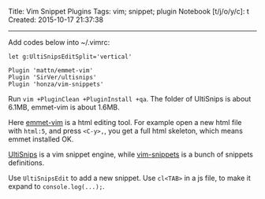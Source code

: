 Title: Vim Snippet Plugins
Tags: vim; snippet; plugin
Notebook [t/j/o/y/c]: t
Created: 2015-10-17 21:37:38

------

Add codes below into ~/.vimrc:

    let g:UltiSnipsEditSplit='vertical'

    Plugin 'mattn/emmet-vim'
    Plugin 'SirVer/ultisnips'
    Plugin 'honza/vim-snippets'

Run `vim +PluginClean +PluginInstall +qa`.
The folder of UltiSnips is about 6.1MB, emmet-vim is about 1.6MB.

Here [emmet-vim](https://github.com/mattn/emmet-vim) is a html editing tool.
For example open a new html file with `html:5`, and press `<C-y>,`,
you get a full html skeleton, which means emmet installed OK.

[UltiSnips](https://github.com/sirver/ultisnips) is a vim snippet engine,
while [vim-snippets](https://github.com/honza/vim-snippets) is a bunch of 
snippets definitions.

Use `UltiSnipsEdit` to add a new snippet.
Use `cl<TAB>` in a js file, to make it expand to `console.log(...);`.
